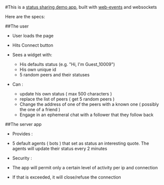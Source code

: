 
#This is a [status sharing demo app](https://github.com/acionescu/fruit-fly), built with [web-events](https://github.com/acionescu/web-events) and websockets

Here are the specs:


##The user 

 * User loads the page
 * Hits Connect button
 * Sees a widget with: 
	 * His defaults status (e.g. "Hi, I'm Guest_10009")
	 * His own unique id
	 * 5 random peers and their statuses
 
 * Can : 
	 * update his own status ( max 500 characters )
	 * replace the list of peers ( get 5 random peers )
	 * Change the address of one of the peers with a known one ( possibly the one of a friend )
	 * Engage in an ephemeral chat with a follower that they follow back
 
##The server app

* Provides :
 * 5 default agents ( bots ) that set as status an interesting quote. The agents will update their status every 2 minutes
 
* Security : 
 * The app will permit only a certain level of activity per ip and connection
 * If that is exceeded, it will close/refuse the connection  
 